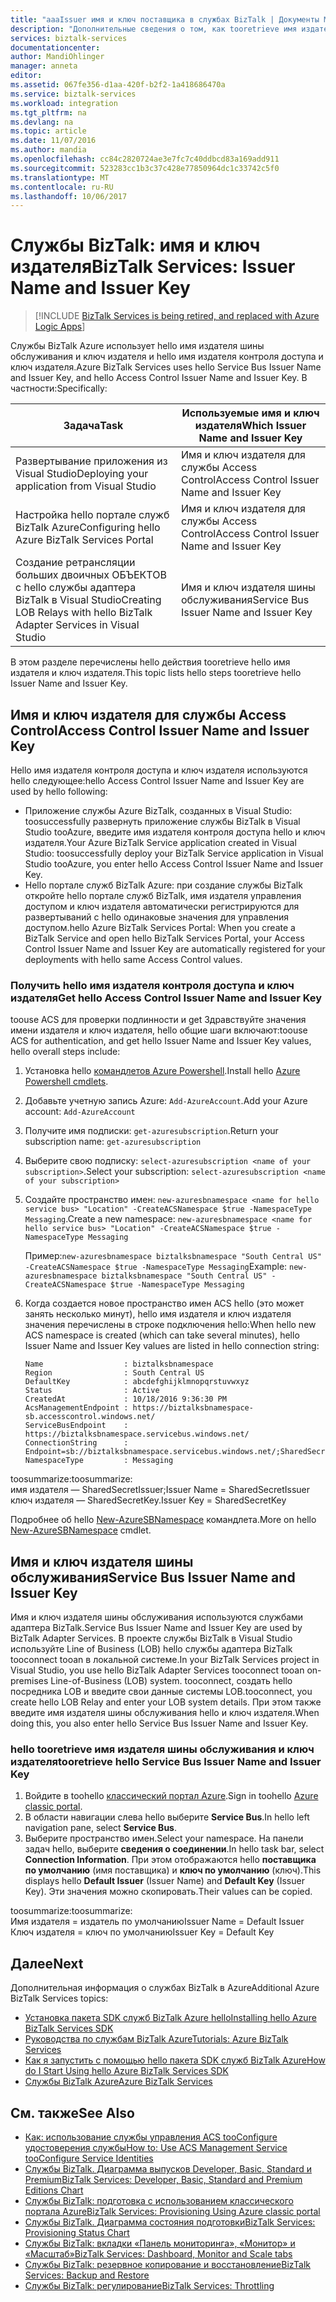 ```yaml
---
title: "aaaIssuer имя и ключ поставщика в службах BizTalk | Документы Microsoft"
description: "Дополнительные сведения о том, как tooretrieve имя издателя и ключ издателя для шины обслуживания или управления доступом (ACS) в службах BizTalk. MABS, WABS"
services: biztalk-services
documentationcenter: 
author: MandiOhlinger
manager: anneta
editor: 
ms.assetid: 067fe356-d1aa-420f-b2f2-1a418686470a
ms.service: biztalk-services
ms.workload: integration
ms.tgt_pltfrm: na
ms.devlang: na
ms.topic: article
ms.date: 11/07/2016
ms.author: mandia
ms.openlocfilehash: cc84c2820724ae3e7fc7c40ddbcd83a169add911
ms.sourcegitcommit: 523283cc1b3c37c428e77850964dc1c33742c5f0
ms.translationtype: MT
ms.contentlocale: ru-RU
ms.lasthandoff: 10/06/2017
---
```

# <a name="biztalk-services-issuer-name-and-issuer-key"></a><span data-ttu-id="62498-104">Службы BizTalk: имя и ключ издателя</span><span class="sxs-lookup"><span data-stu-id="62498-104">BizTalk Services: Issuer Name and Issuer Key</span></span>

> [!INCLUDE [BizTalk Services is being retired, and replaced with Azure Logic Apps](../../includes/biztalk-services-retirement.md)]

<span data-ttu-id="62498-105">Службы BizTalk Azure использует hello имя издателя шины обслуживания и ключ издателя и hello имя издателя контроля доступа и ключ издателя.</span><span class="sxs-lookup"><span data-stu-id="62498-105">Azure BizTalk Services uses hello Service Bus Issuer Name and Issuer Key, and hello Access Control Issuer Name and Issuer Key.</span></span> <span data-ttu-id="62498-106">В частности:</span><span class="sxs-lookup"><span data-stu-id="62498-106">Specifically:</span></span>

| <span data-ttu-id="62498-107">Задача</span><span class="sxs-lookup"><span data-stu-id="62498-107">Task</span></span> | <span data-ttu-id="62498-108">Используемые имя и ключ издателя</span><span class="sxs-lookup"><span data-stu-id="62498-108">Which Issuer Name and Issuer Key</span></span> |
| --- | --- |
| <span data-ttu-id="62498-109">Развертывание приложения из Visual Studio</span><span class="sxs-lookup"><span data-stu-id="62498-109">Deploying your application from Visual Studio</span></span> |<span data-ttu-id="62498-110">Имя и ключ издателя для службы Access Control</span><span class="sxs-lookup"><span data-stu-id="62498-110">Access Control Issuer Name and Issuer Key</span></span> |
| <span data-ttu-id="62498-111">Настройка hello портале служб BizTalk Azure</span><span class="sxs-lookup"><span data-stu-id="62498-111">Configuring hello Azure BizTalk Services Portal</span></span> |<span data-ttu-id="62498-112">Имя и ключ издателя для службы Access Control</span><span class="sxs-lookup"><span data-stu-id="62498-112">Access Control Issuer Name and Issuer Key</span></span> |
| <span data-ttu-id="62498-113">Создание ретрансляции больших двоичных ОБЪЕКТОВ с hello службы адаптера BizTalk в Visual Studio</span><span class="sxs-lookup"><span data-stu-id="62498-113">Creating LOB Relays with hello BizTalk Adapter Services in Visual Studio</span></span> |<span data-ttu-id="62498-114">Имя и ключ издателя шины обслуживания</span><span class="sxs-lookup"><span data-stu-id="62498-114">Service Bus Issuer Name and Issuer Key</span></span> |

<span data-ttu-id="62498-115">В этом разделе перечислены hello действия tooretrieve hello имя издателя и ключ издателя.</span><span class="sxs-lookup"><span data-stu-id="62498-115">This topic lists hello steps tooretrieve hello Issuer Name and Issuer Key.</span></span> 

## <a name="access-control-issuer-name-and-issuer-key"></a><span data-ttu-id="62498-116">Имя и ключ издателя для службы Access Control</span><span class="sxs-lookup"><span data-stu-id="62498-116">Access Control Issuer Name and Issuer Key</span></span>
<span data-ttu-id="62498-117">Hello имя издателя контроля доступа и ключ издателя используются hello следующее:</span><span class="sxs-lookup"><span data-stu-id="62498-117">hello Access Control Issuer Name and Issuer Key are used by hello following:</span></span>

* <span data-ttu-id="62498-118">Приложение службы Azure BizTalk, созданных в Visual Studio: toosuccessfully развернуть приложение службы BizTalk в Visual Studio tooAzure, введите имя издателя контроля доступа hello и ключ издателя.</span><span class="sxs-lookup"><span data-stu-id="62498-118">Your Azure BizTalk Service application created in Visual Studio: toosuccessfully deploy your BizTalk Service application in Visual Studio tooAzure, you enter hello Access Control Issuer Name and Issuer Key.</span></span> 
* <span data-ttu-id="62498-119">Hello портале служб BizTalk Azure: при создание службы BizTalk откройте hello портале служб BizTalk, имя издателя управления доступом и ключ издателя автоматически регистрируются для развертываний с hello одинаковые значения для управления доступом.</span><span class="sxs-lookup"><span data-stu-id="62498-119">hello Azure BizTalk Services  Portal: When you create a BizTalk Service and open hello BizTalk Services Portal, your Access Control Issuer Name and Issuer Key are automatically registered for your deployments with hello same Access Control values.</span></span>

### <a name="get-hello-access-control-issuer-name-and-issuer-key"></a><span data-ttu-id="62498-120">Получить hello имя издателя контроля доступа и ключ издателя</span><span class="sxs-lookup"><span data-stu-id="62498-120">Get hello Access Control Issuer Name and Issuer Key</span></span>

<span data-ttu-id="62498-121">toouse ACS для проверки подлинности и get Здравствуйте значения имени издателя и ключ издателя, hello общие шаги включают:</span><span class="sxs-lookup"><span data-stu-id="62498-121">toouse ACS for authentication, and get hello Issuer Name and Issuer Key values, hello overall steps include:</span></span>

1. <span data-ttu-id="62498-122">Установка hello [командлетов Azure Powershell](https://azure.microsoft.com/documentation/articles/powershell-install-configure/).</span><span class="sxs-lookup"><span data-stu-id="62498-122">Install hello [Azure Powershell cmdlets](https://azure.microsoft.com/documentation/articles/powershell-install-configure/).</span></span>
2. <span data-ttu-id="62498-123">Добавьте учетную запись Azure: `Add-AzureAccount`.</span><span class="sxs-lookup"><span data-stu-id="62498-123">Add your Azure account: `Add-AzureAccount`</span></span>
3. <span data-ttu-id="62498-124">Получите имя подписки: `get-azuresubscription`.</span><span class="sxs-lookup"><span data-stu-id="62498-124">Return your subscription name: `get-azuresubscription`</span></span>
4. <span data-ttu-id="62498-125">Выберите свою подписку: `select-azuresubscription <name of your subscription>`.</span><span class="sxs-lookup"><span data-stu-id="62498-125">Select your subscription: `select-azuresubscription <name of your subscription>`</span></span> 
5. <span data-ttu-id="62498-126">Создайте пространство имен: `new-azuresbnamespace <name for hello service bus> "Location" -CreateACSNamespace $true -NamespaceType Messaging`.</span><span class="sxs-lookup"><span data-stu-id="62498-126">Create a new namespace: `new-azuresbnamespace <name for hello service bus> "Location" -CreateACSNamespace $true -NamespaceType Messaging`</span></span>

    <span data-ttu-id="62498-127">Пример:`new-azuresbnamespace biztalksbnamespace "South Central US" -CreateACSNamespace $true -NamespaceType Messaging`</span><span class="sxs-lookup"><span data-stu-id="62498-127">Example:    `new-azuresbnamespace biztalksbnamespace "South Central US" -CreateACSNamespace $true -NamespaceType Messaging`</span></span>
      
5. <span data-ttu-id="62498-128">Когда создается новое пространство имен ACS hello (это может занять несколько минут), hello имя издателя и ключ издателя значения перечислены в строке подключения hello:</span><span class="sxs-lookup"><span data-stu-id="62498-128">When hello new ACS namespace is created (which can take several minutes), hello Issuer Name and Issuer Key values are listed in hello connection string:</span></span> 

    ```
    Name                  : biztalksbnamespace
    Region                : South Central US
    DefaultKey            : abcdefghijklmnopqrstuvwxyz
    Status                : Active
    CreatedAt             : 10/18/2016 9:36:30 PM
    AcsManagementEndpoint : https://biztalksbnamespace-sb.accesscontrol.windows.net/
    ServiceBusEndpoint    : https://biztalksbnamespace.servicebus.windows.net/
    ConnectionString      : Endpoint=sb://biztalksbnamespace.servicebus.windows.net/;SharedSecretIssuer=owner;SharedSecretValue=abcdefghijklmnopqrstuvwxyz
    NamespaceType         : Messaging
    ```

<span data-ttu-id="62498-129">toosummarize:</span><span class="sxs-lookup"><span data-stu-id="62498-129">toosummarize:</span></span>  
<span data-ttu-id="62498-130">имя издателя — SharedSecretIssuer;</span><span class="sxs-lookup"><span data-stu-id="62498-130">Issuer Name = SharedSecretIssuer</span></span>  
<span data-ttu-id="62498-131">ключ издателя — SharedSecretKey.</span><span class="sxs-lookup"><span data-stu-id="62498-131">Issuer Key = SharedSecretKey</span></span>

<span data-ttu-id="62498-132">Подробнее об hello [New-AzureSBNamespace](https://msdn.microsoft.com/library/dn495165.aspx) командлета.</span><span class="sxs-lookup"><span data-stu-id="62498-132">More on hello [New-AzureSBNamespace](https://msdn.microsoft.com/library/dn495165.aspx) cmdlet.</span></span> 

## <a name="service-bus-issuer-name-and-issuer-key"></a><span data-ttu-id="62498-133">Имя и ключ издателя шины обслуживания</span><span class="sxs-lookup"><span data-stu-id="62498-133">Service Bus Issuer Name and Issuer Key</span></span>
<span data-ttu-id="62498-134">Имя и ключ издателя шины обслуживания используются службами адаптера BizTalk.</span><span class="sxs-lookup"><span data-stu-id="62498-134">Service Bus Issuer Name and Issuer Key are used by BizTalk Adapter Services.</span></span> <span data-ttu-id="62498-135">В проекте службы BizTalk в Visual Studio используйте Line of Business (LOB) hello службы адаптера BizTalk tooconnect tooan в локальной системе.</span><span class="sxs-lookup"><span data-stu-id="62498-135">In your BizTalk Services project in Visual Studio, you use hello BizTalk Adapter Services tooconnect tooan on-premises Line-of-Business (LOB) system.</span></span> <span data-ttu-id="62498-136">tooconnect, создать hello посредника LOB и введите свои данные системы LOB.</span><span class="sxs-lookup"><span data-stu-id="62498-136">tooconnect, you create hello LOB Relay and enter your LOB system details.</span></span> <span data-ttu-id="62498-137">При этом также введите имя издателя шины обслуживания hello и ключ издателя.</span><span class="sxs-lookup"><span data-stu-id="62498-137">When doing this, you also enter hello Service Bus Issuer Name and Issuer Key.</span></span>

### <a name="tooretrieve-hello-service-bus-issuer-name-and-issuer-key"></a><span data-ttu-id="62498-138">hello tooretrieve имя издателя шины обслуживания и ключ издателя</span><span class="sxs-lookup"><span data-stu-id="62498-138">tooretrieve hello Service Bus Issuer Name and Issuer Key</span></span>
1. <span data-ttu-id="62498-139">Войдите в toohello [классический портал Azure](http://go.microsoft.com/fwlink/p/?LinkID=213885).</span><span class="sxs-lookup"><span data-stu-id="62498-139">Sign in toohello [Azure classic portal](http://go.microsoft.com/fwlink/p/?LinkID=213885).</span></span>
2. <span data-ttu-id="62498-140">В области навигации слева hello выберите **Service Bus**.</span><span class="sxs-lookup"><span data-stu-id="62498-140">In hello left navigation pane, select **Service Bus**.</span></span>
3. <span data-ttu-id="62498-141">Выберите пространство имен.</span><span class="sxs-lookup"><span data-stu-id="62498-141">Select your namespace.</span></span> <span data-ttu-id="62498-142">На панели задач hello, выберите **сведения о соединении**.</span><span class="sxs-lookup"><span data-stu-id="62498-142">In hello task bar, select **Connection Information**.</span></span> <span data-ttu-id="62498-143">При этом отображаются hello **поставщика по умолчанию** (имя поставщика) и **ключ по умолчанию** (ключ).</span><span class="sxs-lookup"><span data-stu-id="62498-143">This displays hello **Default Issuer** (Issuer Name) and **Default Key** (Issuer Key).</span></span> <span data-ttu-id="62498-144">Эти значения можно скопировать.</span><span class="sxs-lookup"><span data-stu-id="62498-144">Their values can be copied.</span></span>  

<span data-ttu-id="62498-145">toosummarize:</span><span class="sxs-lookup"><span data-stu-id="62498-145">toosummarize:</span></span>  
<span data-ttu-id="62498-146">Имя издателя = издатель по умолчанию</span><span class="sxs-lookup"><span data-stu-id="62498-146">Issuer Name = Default Issuer</span></span>  
<span data-ttu-id="62498-147">Ключ издателя = ключ по умолчанию</span><span class="sxs-lookup"><span data-stu-id="62498-147">Issuer Key = Default Key</span></span>

## <a name="next"></a><span data-ttu-id="62498-148">Далее</span><span class="sxs-lookup"><span data-stu-id="62498-148">Next</span></span>
<span data-ttu-id="62498-149">Дополнительная информация о службах BizTalk в Azure</span><span class="sxs-lookup"><span data-stu-id="62498-149">Additional Azure BizTalk Services topics:</span></span>

* [<span data-ttu-id="62498-150">Установка пакета SDK служб BizTalk Azure hello</span><span class="sxs-lookup"><span data-stu-id="62498-150">Installing hello Azure BizTalk Services SDK</span></span>](http://go.microsoft.com/fwlink/p/?LinkID=241589)<br/>
* [<span data-ttu-id="62498-151">Руководства по службам BizTalk Azure</span><span class="sxs-lookup"><span data-stu-id="62498-151">Tutorials: Azure BizTalk Services</span></span>](http://go.microsoft.com/fwlink/p/?LinkID=236944)<br/>
* [<span data-ttu-id="62498-152">Как я запустить с помощью hello пакета SDK служб BizTalk Azure</span><span class="sxs-lookup"><span data-stu-id="62498-152">How do I Start Using hello Azure BizTalk Services SDK</span></span>](http://go.microsoft.com/fwlink/p/?LinkID=302335)<br/>
* [<span data-ttu-id="62498-153">Службы BizTalk Azure</span><span class="sxs-lookup"><span data-stu-id="62498-153">Azure BizTalk Services</span></span>](http://go.microsoft.com/fwlink/p/?LinkID=303664)<br/>

## <a name="see-also"></a><span data-ttu-id="62498-154">См. также</span><span class="sxs-lookup"><span data-stu-id="62498-154">See Also</span></span>
* [<span data-ttu-id="62498-155">Как: использование службы управления ACS tooConfigure удостоверения службы</span><span class="sxs-lookup"><span data-stu-id="62498-155">How to: Use ACS Management Service tooConfigure Service Identities</span></span>](http://go.microsoft.com/fwlink/p/?LinkID=303942)<br/>
* [<span data-ttu-id="62498-156">Службы BizTalk. Диаграмма выпусков Developer, Basic, Standard и Premium</span><span class="sxs-lookup"><span data-stu-id="62498-156">BizTalk Services: Developer, Basic, Standard and Premium Editions Chart</span></span>](http://go.microsoft.com/fwlink/p/?LinkID=302279)<br/>
* [<span data-ttu-id="62498-157">Службы BizTalk: подготовка с использованием классического портала Azure</span><span class="sxs-lookup"><span data-stu-id="62498-157">BizTalk Services: Provisioning Using Azure classic portal</span></span>](http://go.microsoft.com/fwlink/p/?LinkID=302280)<br/>
* [<span data-ttu-id="62498-158">Службы BizTalk. Диаграмма состояния подготовки</span><span class="sxs-lookup"><span data-stu-id="62498-158">BizTalk Services: Provisioning Status Chart</span></span>](http://go.microsoft.com/fwlink/p/?LinkID=329870)<br/>
* [<span data-ttu-id="62498-159">Службы BizTalk: вкладки «Панель мониторинга», «Монитор» и «Масштаб»</span><span class="sxs-lookup"><span data-stu-id="62498-159">BizTalk Services: Dashboard, Monitor and Scale tabs</span></span>](http://go.microsoft.com/fwlink/p/?LinkID=302281)<br/>
* [<span data-ttu-id="62498-160">Службы BizTalk: резервное копирование и восстановление</span><span class="sxs-lookup"><span data-stu-id="62498-160">BizTalk Services: Backup and Restore</span></span>](http://go.microsoft.com/fwlink/p/?LinkID=329873)<br/>
* [<span data-ttu-id="62498-161">Службы BizTalk: регулирование</span><span class="sxs-lookup"><span data-stu-id="62498-161">BizTalk Services: Throttling</span></span>](http://go.microsoft.com/fwlink/p/?LinkID=302282)<br/>

